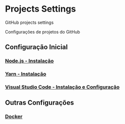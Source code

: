 # Projects Settings

GitHub projects settings

Configurações de projetos do GitHub

## Configuração Inicial

### [Node.js - Instalação](nodejs/nodejs.md)

### [Yarn - Instalação](yarn/yarn.md)

### [Visual Studio Code - Instalação e Configuração](visual-studio-code/visual-studio-code.md)

## Outras Configurações

### [Docker](docker/docker.md)
